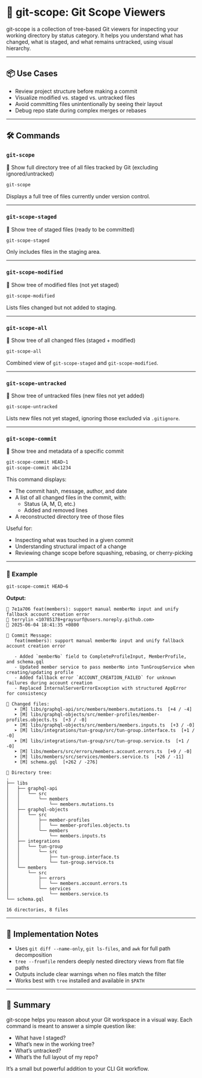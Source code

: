 
# 📂 git-scope: Git Scope Viewers

git-scope is a collection of tree-based Git viewers for inspecting your working directory by status category. It helps you understand what has changed, what is staged, and what remains untracked, using visual hierarchy.

---

## 📦 Use Cases

- Review project structure before making a commit
- Visualize modified vs. staged vs. untracked files
- Avoid committing files unintentionally by seeing their layout
- Debug repo state during complex merges or rebases

---

## 🛠 Commands

### `git-scope`

📂 Show full directory tree of all files tracked by Git (excluding ignored/untracked)

```bash
git-scope
```

Displays a full tree of files currently under version control.

---

### `git-scope-staged`

📂 Show tree of staged files (ready to be committed)

```bash
git-scope-staged
```

Only includes files in the staging area.

---

### `git-scope-modified`

📂 Show tree of modified files (not yet staged)

```bash
git-scope-modified
```

Lists files changed but not added to staging.

---

### `git-scope-all`

📂 Show tree of all changed files (staged + modified)

```bash
git-scope-all
```

Combined view of `git-scope-staged` and `git-scope-modified`.

---

### `git-scope-untracked`

📂 Show tree of untracked files (new files not yet added)

```bash
git-scope-untracked
```

Lists new files not yet staged, ignoring those excluded via `.gitignore`.

---

### `git-scope-commit`

📂 Show tree and metadata of a specific commit

```bash
git-scope-commit HEAD~1
git-scope-commit abc1234
```

This command displays:
- The commit hash, message, author, and date
- A list of all changed files in the commit, with:
  - Status (A, M, D, etc.)
  - Added and removed lines
- A reconstructed directory tree of those files

Useful for:
- Inspecting what was touched in a given commit
- Understanding structural impact of a change
- Reviewing change scope before squashing, rebasing, or cherry-picking

---

### 🧪 Example

```bash
git-scope-commit HEAD~6
```

**Output:**

```
🔖 7e1a706 feat(members): support manual memberNo input and unify fallback account creation error
👤 terrylin <10785178+graysurf@users.noreply.github.com>
📅 2025-06-04 18:41:35 +0800

📝 Commit Message:
   feat(members): support manual memberNo input and unify fallback account creation error

   - Added `memberNo` field to CompleteProfileInput, MemberProfile, and schema.gql
   - Updated member service to pass memberNo into TunGroupService when creating/updating profile
   - Added fallback error `ACCOUNT_CREATION_FAILED` for unknown failures during account creation
   - Replaced InternalServerErrorException with structured AppError for consistency

📄 Changed files:
   ➤ [M] libs/graphql-api/src/members/members.mutations.ts  [+4 / -4]
   ➤ [M] libs/graphql-objects/src/member-profiles/member-profiles.objects.ts  [+3 / -0]
   ➤ [M] libs/graphql-objects/src/members/members.inputs.ts  [+3 / -0]
   ➤ [M] libs/integrations/tun-group/src/tun-group.interface.ts  [+1 / -0]
   ➤ [M] libs/integrations/tun-group/src/tun-group.service.ts  [+1 / -0]
   ➤ [M] libs/members/src/errors/members.account.errors.ts  [+9 / -0]
   ➤ [M] libs/members/src/services/members.service.ts  [+26 / -11]
   ➤ [M] schema.gql  [+262 / -276]

📂 Directory tree:
.
├── libs
│   ├── graphql-api
│   │   └── src
│   │       └── members
│   │           └── members.mutations.ts
│   ├── graphql-objects
│   │   └── src
│   │       ├── member-profiles
│   │       │   └── member-profiles.objects.ts
│   │       └── members
│   │           └── members.inputs.ts
│   ├── integrations
│   │   └── tun-group
│   │       └── src
│   │           ├── tun-group.interface.ts
│   │           └── tun-group.service.ts
│   └── members
│       └── src
│           ├── errors
│           │   └── members.account.errors.ts
│           └── services
│               └── members.service.ts
└── schema.gql

16 directories, 8 files
```
---

## 🧱 Implementation Notes

- Uses `git diff --name-only`, `git ls-files`, and `awk` for full path decomposition
- `tree --fromfile` renders deeply nested directory views from flat file paths
- Outputs include clear warnings when no files match the filter
- Works best with `tree` installed and available in `$PATH`

---

## 🧠 Summary

git-scope helps you reason about your Git workspace in a visual way. Each command is meant to answer a simple question like:

- What have I staged?
- What’s new in the working tree?
- What’s untracked?
- What’s the full layout of my repo?

It’s a small but powerful addition to your CLI Git workflow.
